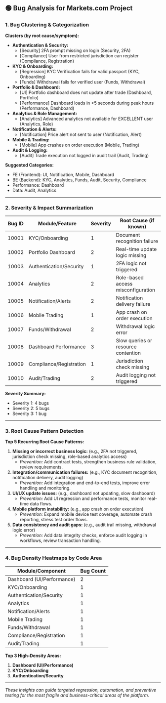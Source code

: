 ## 🟢 Bug Analysis for Markets.com Project

### 1. Bug Clustering & Categorization

**Clusters (by root cause/symptom):**
- **Authentication & Security:**  
  - [Security] 2FA prompt missing on login (Security, 2FA)  
  - [Compliance] User from restricted jurisdiction can register (Compliance, Registration)
- **KYC & Onboarding:**  
  - [Regression] KYC Verification fails for valid passport (KYC, Onboarding)
  - [Funds] Withdrawal fails for verified user (Funds, Withdrawal)
- **Portfolio & Dashboard:**  
  - [UI] Portfolio dashboard does not update after trade (Dashboard, Portfolio)
  - [Performance] Dashboard loads in >5 seconds during peak hours (Performance, Dashboard)
- **Analytics & Role Management:**  
  - [Analytics] Advanced analytics not available for EXCELLENT user (Analytics, Role)
- **Notification & Alerts:**  
  - [Notification] Price alert not sent to user (Notification, Alert)
- **Mobile & Trading:**  
  - [Mobile] App crashes on order execution (Mobile, Trading)
- **Audit & Logging:**  
  - [Audit] Trade execution not logged in audit trail (Audit, Trading)

**Suggested Categories:**
- FE (Frontend): UI, Notification, Mobile, Dashboard
- BE (Backend): KYC, Analytics, Funds, Audit, Security, Compliance
- Performance: Dashboard
- Data: Audit, Analytics

---

### 2. Severity & Impact Summarization

| Bug ID  | Module/Feature         | Severity | Root Cause (if known)                |
|---------|------------------------|----------|--------------------------------------|
| 10001   | KYC/Onboarding         | 1        | Document recognition failure         |
| 10002   | Portfolio Dashboard    | 2        | Real-time update logic missing       |
| 10003   | Authentication/Security| 1        | 2FA logic not triggered              |
| 10004   | Analytics              | 2        | Role-based access misconfiguration   |
| 10005   | Notification/Alerts    | 2        | Notification delivery failure        |
| 10006   | Mobile Trading         | 1        | App crash on order execution         |
| 10007   | Funds/Withdrawal       | 2        | Withdrawal logic error               |
| 10008   | Dashboard Performance  | 3        | Slow queries or resource contention  |
| 10009   | Compliance/Registration| 1        | Jurisdiction check missing           |
| 10010   | Audit/Trading          | 2        | Audit logging not triggered          |

**Severity Summary:**  
- Severity 1: 4 bugs  
- Severity 2: 5 bugs  
- Severity 3: 1 bug  

---

### 3. Root Cause Pattern Detection

**Top 5 Recurring Root Cause Patterns:**
1. **Missing or incorrect business logic:** (e.g., 2FA not triggered, jurisdiction check missing, role-based analytics access)
   - *Prevention:* Add contract tests, strengthen business rule validation, review requirements.
2. **Integration/communication failures:** (e.g., KYC document recognition, notification delivery, audit logging)
   - *Prevention:* Add integration and end-to-end tests, improve error handling and monitoring.
3. **UI/UX update issues:** (e.g., dashboard not updating, slow dashboard)
   - *Prevention:* Add UI regression and performance tests, monitor real-time data flows.
4. **Mobile platform instability:** (e.g., app crash on order execution)
   - *Prevention:* Expand mobile device test coverage, automate crash reporting, stress test order flows.
5. **Data consistency and audit gaps:** (e.g., audit trail missing, withdrawal logic error)
   - *Prevention:* Add data integrity checks, enforce audit logging in workflows, review transaction handling.

---

### 4. Bug Density Heatmaps by Code Area

| Module/Component         | Bug Count |
|-------------------------|-----------|
| Dashboard (UI/Performance) | 2         |
| KYC/Onboarding             | 1         |
| Authentication/Security    | 1         |
| Analytics                  | 1         |
| Notification/Alerts        | 1         |
| Mobile Trading             | 1         |
| Funds/Withdrawal           | 1         |
| Compliance/Registration    | 1         |
| Audit/Trading              | 1         |

**Top 3 High-Density Areas:**  
1. **Dashboard (UI/Performance)**  
2. **KYC/Onboarding**  
3. **Authentication/Security**  

---

*These insights can guide targeted regression, automation, and preventive testing for the most fragile and business-critical areas of the platform.*